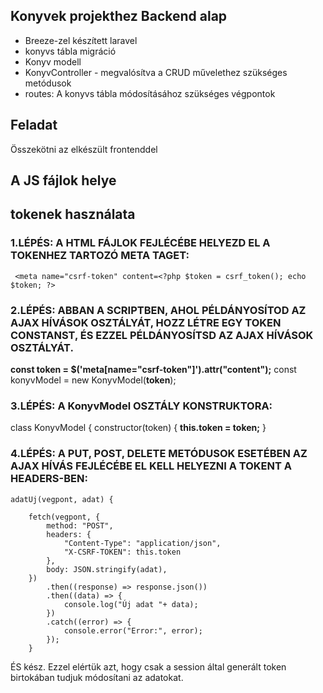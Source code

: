 ## Konyvek projekthez Backend alap

-   Breeze-zel készített laravel
-   konyvs tábla migráció
-   Konyv modell
-   KonyvController - megvalósítva a CRUD művelethez szükséges metódusok
-   routes: A konyvs tábla módosításához szükséges végpontok

## Feladat

Összekötni az elkészült frontenddel

## A JS fájlok helye

## tokenek használata

### 1.LÉPÉS: A HTML FÁJLOK FEJLÉCÉBE HELYEZD EL A TOKENHEZ TARTOZÓ META TAGET:

``` <meta name="csrf-token" content=<?php $token = csrf_token(); echo $token; ?>```

### 2.LÉPÉS: ABBAN A SCRIPTBEN, AHOL PÉLDÁNYOSÍTOD AZ AJAX HÍVÁSOK OSZTÁLYÁT, HOZZ LÉTRE EGY TOKEN CONSTANST, ÉS EZZEL PÉLDÁNYOSÍTSD AZ AJAX HÍVÁSOK OSZTÁLYÁT.

**const token = $('meta[name="csrf-token"]').attr("content");**
const konyvModel = new KonyvModel(**token**);

### 3.LÉPÉS: A KonyvModel OSZTÁLY KONSTRUKTORA:

class KonyvModel {
constructor(token) { **this.token = token;**  }

### 4.LÉPÉS: A PUT, POST, DELETE METÓDUSOK ESETÉBEN AZ AJAX HÍVÁS FEJLÉCÉBE EL KELL HELYEZNI A TOKENT A HEADERS-BEN:

    adatUj(vegpont, adat) {

        fetch(vegpont, {
            method: "POST",
            headers: {
                "Content-Type": "application/json",
                "X-CSRF-TOKEN": this.token
            },
            body: JSON.stringify(adat),
        })
            .then((response) => response.json())
            .then((data) => {
                console.log("Új adat "+ data);
            })
            .catch((error) => {
                console.error("Error:", error);
            });
        }

ÉS kész. Ezzel elértük azt, hogy csak a session által generált token birtokában tudjuk módosítani az adatokat.
